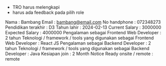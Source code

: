 - TRO harus melengkapi 
- harus ada feedback pada pilih role



Nama : Bambang 
Email : bambang@email.com 
No handphone : 072348273 
Pendidikan terakhir : D3 
Tahun lahir : 2024-02-13 
Current Salary : 3000000 
Expected Salary : 4000000 
Pengalaman sebagai Frontend Web Developer : 2 tahun 
Teknologi / framework / tools yang digunakan sebagai Frontend Web Developer : React JS 
Pengalaman sebagai Backend Developer : 2 tahun 
Teknologi / framework / tools yang digunakan sebagai Backend Developer : Java 
Kesiapan join : 2 Month Notice 
Ready onsite / remote : remote